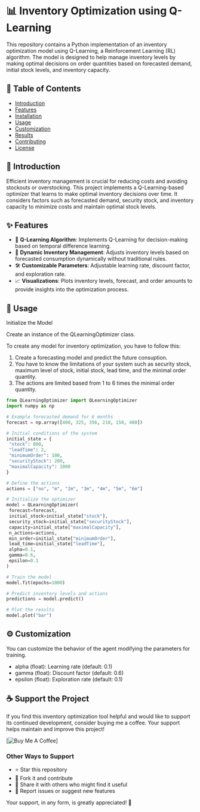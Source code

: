 # 📊 Inventory Optimization using Q-Learning

This repository contains a Python implementation of an inventory optimization model using Q-Learning, a Reinforcement Learning (RL) algorithm. The model is designed to help manage inventory levels by making optimal decisions on order quantities based on forecasted demand, initial stock levels, and inventory capacity.

## 📑 Table of Contents
- [Introduction](#introduction)
- [Features](#features)
- [Installation](#installation)
- [Usage](#usage)
- [Customization](#customization)
- [Results](#results)
- [Contributing](#contributing)
- [License](#license)

## 🚀 Introduction

Efficient inventory management is crucial for reducing costs and avoiding stockouts or overstocking. This project implements a Q-Learning-based optimizer that learns to make optimal inventory decisions over time. It considers factors such as forecasted demand, security stock, and inventory capacity to minimize costs and maintain optimal stock levels.

## ✨ Features

- 🧠 **Q-Learning Algorithm**: Implements Q-Learning for decision-making based on temporal difference learning.
- 🔄 **Dynamic Inventory Management**: Adjusts inventory levels based on forecasted consumption dynamically without traditional rules.
- 🛠️ **Customizable Parameters**: Adjustable learning rate, discount factor, and exploration rate.
- 📈 **Visualizations**: Plots inventory levels, forecast, and order amounts to provide insights into the optimization process.

## 🔧 Usage
Initialize the Model

Create an instance of the QLearningOptimizer class.

To create any model for inventory optimization, you have to follow this:

1. Create a forecasting model and predict the future consuption.
2. You have to know the limitations of your system such as security stock, maximum level of stock, initial stock, lead time, and the minimal order quantity.
3. The actions are limited based from 1 to 6 times the minimal order quantity. 


```python
from QLearningOptimizer import QLearningOptimizer
import numpy as np

# Example forecasted demand for 6 months
forecast = np.array([400, 325, 356, 210, 150, 400])

# Initial conditions of the system
initial_state = {
 "stock": 800,
 "leadTime": 2,
 "minimumOrder": 100,
 "securityStock": 200,
 "maximalCapacity": 1000
}

# Define the actions
actions = ["no", "m", "2m", "3m", "4m", "5m", "6m"]

# Initialize the optimizer
model = QLearningOptimizer(
 forecast=forecast, 
 initial_stock=initial_state["stock"], 
 security_stock=initial_state["securityStock"],
 capacity=initial_state["maximalCapacity"],
 n_actions=actions, 
 min_order=initial_state["minimumOrder"], 
 lead_time=initial_state["leadTime"],
 alpha=0.1, 
 gamma=0.6, 
 epsilon=0.1
)

# Train the model
model.fit(epochs=1000)

# Predict inventory levels and actions
predictions = model.predict()

# Plot the results
model.plot("bar")
```

## ⚙️ Customization

You can customize the behavior of the agent modifying the parameters for training.

- alpha (float): Learning rate (default: 0.1)
- gamma (float): Discount factor (default: 0.6)
- epsilon (float): Exploration rate (default: 0.1)

## ☕ Support the Project

If you find this inventory optimization tool helpful and would like to support its continued development, consider buying me a coffee. Your support helps maintain and improve this project!

[![Buy Me A Coffee](https://www.paypal.com/paypalme/sebassarasti)]

### Other Ways to Support
- ⭐ Star this repository
- 🍴 Fork it and contribute
- 📢 Share it with others who might find it useful
- 🐛 Report issues or suggest new features

Your support, in any form, is greatly appreciated! 🙏